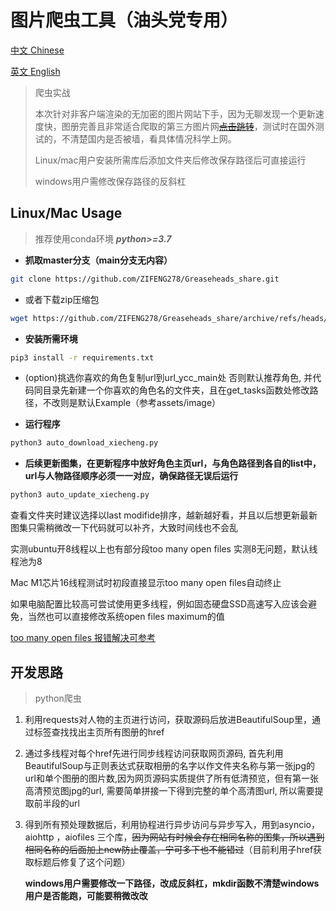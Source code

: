 # 图片爬虫工具（油头党专用）
[中文 Chinese](https://github.com/ZIFENG278/Greaseheads_share)

[英文 English](https://github.com/ZIFENG278/Greaseheads_share/blob/master/README_EN.md)

> 爬虫实战
>
> 本次针对非客户端渲染的无加密的图片网站下手，因为无聊发现一个更新速度快，图册完善且非常适合爬取的第三方图片网[~~点击跳转~~]()，测试时在国外测试的，不清楚国内是否被墙，看具体情况科学上网。
>
> Linux/mac用户安装所需库后添加文件夹后修改保存路径后可直接运行
>
> windows用户需修改保存路径的反斜杠



## Linux/Mac Usage

> 推荐使用conda环境 ***python>=3.7***

- **抓取master分支（main分支无内容）**

```bash
git clone https://github.com/ZIFENG278/Greaseheads_share.git
```
- 或者下载zip压缩包
```bash
wget https://github.com/ZIFENG278/Greaseheads_share/archive/refs/heads/master.zip
```
- **安装所需环境**

```bash
pip3 install -r requirements.txt
```

- (option)挑选你喜欢的角色复制url到url_ycc_main处 否则默认推荐角色, 并代码同目录先新建一个你喜欢的角色名的文件夹，且在get_tasks函数处修改路径，不改则是默认Example（参考assets/image）


- **运行程序**
```bash
python3 auto_download_xiecheng.py
```
- **后续更新图集，在更新程序中放好角色主页url，与角色路径到各自的list中，url与人物路径顺序必须一一对应，确保路径无误后运行**
```bash
python3 auto_update_xiecheng.py
````
查看文件夹时建议选择以last modifide排序，越新越好看，并且以后想更新最新图集只需稍微改一下代码就可以补齐，大致时间线也不会乱

实测ubuntu开8线程以上也有部分段too many open files 实测8无问题，默认线程池为8

Mac M1芯片16线程测试时初段直接显示too many open files自动终止

如果电脑配置比较高可尝试使用更多线程，例如固态硬盘SSD高速写入应该会避免，当然也可以直接修改系统open files maximum的值

[too many open files 报错解决可参考](https://support.axway.com/kb/101749/language/en#:~:text=The%20%22Too%20many%20open%20files%22%20message%20means%20that%20the%20operating,command%20displays%20the%20current%20limit.)



## 开发思路

> python爬虫

1. 利用requests对人物的主页进行访问，获取源码后放进BeautifulSoup里，通过标签查找找出主页所有图册的href


2. 通过多线程对每个href先进行同步线程访问获取网页源码, 首先利用BeautifulSoup与正则表达式获取相册的名字以作文件夹名称与第一张jpg的url和单个图册的图片数,因为网页源码实质提供了所有低清预览，但有第一张高清预览图jpg的url, 需要简单拼接一下得到完整的单个高清图url, 所以需要提取前半段的url


3. 得到所有预处理数据后，利用协程进行异步访问与异步写入，用到asyncio，aiohttp ，aiofiles 三个库，~~因为网站有时候会存在相同名称的图集，所以遇到相同名称的后面加上new防止覆盖，宁可多下也不能错过~~（目前利用子href获取标题后修复了这个问题）

   **windows用户需要修改一下路径，改成反斜杠，mkdir函数不清楚windows用户是否能跑，可能要稍微改改**





